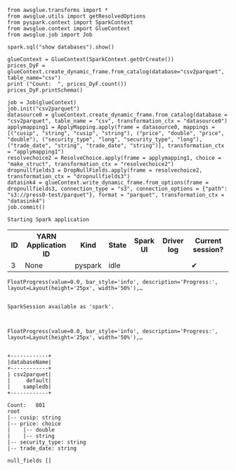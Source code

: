 ```pyspark
from awsglue.transforms import *
from awsglue.utils import getResolvedOptions
from pyspark.context import SparkContext
from awsglue.context import GlueContext
from awsglue.job import Job

spark.sql("show databases").show()

glueContext = GlueContext(SparkContext.getOrCreate())
prices_DyF = glueContext.create_dynamic_frame.from_catalog(database="csv2parquet", table_name="csv")
print ("Count:  ", prices_DyF.count())
prices_DyF.printSchema()

job = Job(glueContext)
job.init("csv2parquet")
datasource0 = glueContext.create_dynamic_frame.from_catalog(database = "csv2parquet", table_name = "csv", transformation_ctx = "datasource0")
applymapping1 = ApplyMapping.apply(frame = datasource0, mappings = [("cusip", "string", "cusip", "string"), ("price", "double", "price", "double"), ("security_type", "long", "security_type", "long"), ("trade_date", "string", "trade_date", "string")], transformation_ctx = "applymapping1")
resolvechoice2 = ResolveChoice.apply(frame = applymapping1, choice = "make_struct", transformation_ctx = "resolvechoice2")
dropnullfields3 = DropNullFields.apply(frame = resolvechoice2, transformation_ctx = "dropnullfields3")
datasink4 = glueContext.write_dynamic_frame.from_options(frame = dropnullfields3, connection_type = "s3", connection_options = {"path": "s3://press0-test/parquet"}, format = "parquet", transformation_ctx = "datasink4")
job.commit()
```

    Starting Spark application



<table>
<tr><th>ID</th><th>YARN Application ID</th><th>Kind</th><th>State</th><th>Spark UI</th><th>Driver log</th><th>Current session?</th></tr><tr><td>3</td><td>None</td><td>pyspark</td><td>idle</td><td></td><td></td><td>✔</td></tr></table>



    FloatProgress(value=0.0, bar_style='info', description='Progress:', layout=Layout(height='25px', width='50%'),…


    SparkSession available as 'spark'.



    FloatProgress(value=0.0, bar_style='info', description='Progress:', layout=Layout(height='25px', width='50%'),…


    +------------+
    |databaseName|
    +------------+
    | csv2parquet|
    |     default|
    |    sampledb|
    +------------+
    
    Count:   801
    root
    |-- cusip: string
    |-- price: choice
    |    |-- double
    |    |-- string
    |-- security_type: string
    |-- trade_date: string
    
    null_fields []


```pyspark

```
